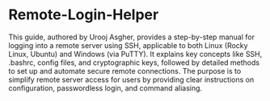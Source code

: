 # Remote-Login-Helper



This guide, authored by Urooj Asgher, provides a step-by-step manual for logging into a remote server using SSH, applicable to both Linux (Rocky Linux, Ubuntu) and Windows (via PuTTY). It explains key concepts like SSH, .bashrc, config files, and cryptographic keys, followed by detailed methods to set up and automate secure remote connections. The purpose is to simplify remote server access for users by providing clear instructions on configuration, passwordless login, and command aliasing.
